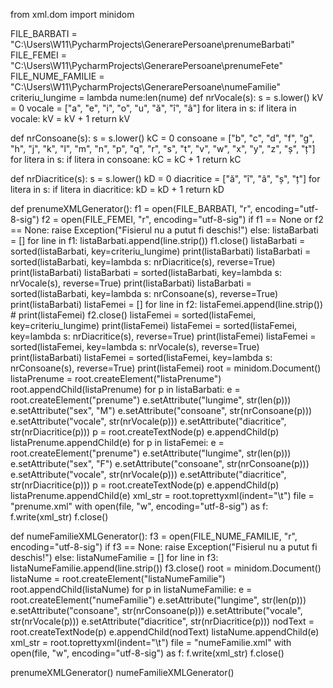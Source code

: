 from xml.dom import minidom

FILE_BARBATI = "C:\\Users\\W11\\PycharmProjects\\GenerarePersoane\\prenumeBarbati"
FILE_FEMEI = "C:\\Users\\W11\\PycharmProjects\\GenerarePersoane\\prenumeFete"
FILE_NUME_FAMILIE = "C:\\Users\\W11\\PycharmProjects\\GenerarePersoane\\numeFamilie"
criteriu_lungime = lambda nume:len(nume)
def nrVocale(s):
    s = s.lower()
    kV = 0
    vocale = ["a", "e", "i", "o", "u", "ă", "î", "â"]
    for litera in s:
        if litera in vocale:
            kV = kV + 1
    return kV

def nrConsoane(s):
    s = s.lower()
    kC = 0
    consoane = ["b", "c", "d", "f", "g", "h", "j", "k", "l", "m", "n",
                "p", "q", "r", "s", "t", "v", "w", "x", "y", "z", "ș", "ț"]
    for litera in s:
        if litera in consoane:
            kC = kC + 1
    return kC

def nrDiacritice(s):
    s = s.lower()
    kD = 0
    diacritice = ["ă", "î", "â", "ș", "ț"]
    for litera in s:
        if litera in diacritice:
            kD = kD + 1
    return kD

def prenumeXMLGenerator():
    f1 = open(FILE_BARBATI, "r", encoding="utf-8-sig")
    f2 = open(FILE_FEMEI, "r", encoding="utf-8-sig")
    if f1 == None or f2 == None:
        raise Exception("Fisierul nu a putut fi deschis!")
    else:
        listaBarbati = []
        for line in f1:
            listaBarbati.append(line.strip())
        f1.close()
        listaBarbati = sorted(listaBarbati, key=criteriu_lungime)
        print(listaBarbati)
        listaBarbati = sorted(listaBarbati, key=lambda s: nrDiacritice(s), reverse=True)
        print(listaBarbati)
        listaBarbati = sorted(listaBarbati, key=lambda s: nrVocale(s), reverse=True)
        print(listaBarbati)
        listaBarbati = sorted(listaBarbati, key=lambda s: nrConsoane(s), reverse=True)
        print(listaBarbati)
        listaFemei = []
        for line in f2:
            listaFemei.append(line.strip())
        # print(listaFemei)
        f2.close()
        listaFemei = sorted(listaFemei, key=criteriu_lungime)
        print(listaFemei)
        listaFemei = sorted(listaFemei, key=lambda s: nrDiacritice(s), reverse=True)
        print(listaFemei)
        listaFemei = sorted(listaFemei, key=lambda s: nrVocale(s), reverse=True)
        print(listaBarbati)
        listaFemei = sorted(listaFemei, key=lambda s: nrConsoane(s), reverse=True)
        print(listaFemei)
        root = minidom.Document()
        listaPrenume = root.createElement("listaPrenume")
        root.appendChild(listaPrenume)
        for p in listaBarbati:
            e = root.createElement("prenume")
            e.setAttribute("lungime", str(len(p)))
            e.setAttribute("sex", "M")
            e.setAttribute("consoane", str(nrConsoane(p)))
            e.setAttribute("vocale", str(nrVocale(p)))
            e.setAttribute("diacritice", str(nrDiacritice(p)))
            p = root.createTextNode(p)
            e.appendChild(p)
            listaPrenume.appendChild(e)
        for p in listaFemei:
            e = root.createElement("prenume")
            e.setAttribute("lungime", str(len(p)))
            e.setAttribute("sex", "F")
            e.setAttribute("consoane", str(nrConsoane(p)))
            e.setAttribute("vocale", str(nrVocale(p)))
            e.setAttribute("diacritice", str(nrDiacritice(p)))
            p = root.createTextNode(p)
            e.appendChild(p)
            listaPrenume.appendChild(e)
        xml_str = root.toprettyxml(indent="\t")
        file = "prenume.xml"
        with open(file, "w", encoding="utf-8-sig") as f:
            f.write(xml_str)
        f.close()

def numeFamilieXMLGenerator():
    f3 = open(FILE_NUME_FAMILIE, "r", encoding="utf-8-sig")
    if f3 == None:
        raise Exception("Fisierul nu a putut fi deschis!")
    else:
        listaNumeFamilie = []
        for line in f3:
            listaNumeFamilie.append(line.strip())
        f3.close()
        root = minidom.Document()
        listaNume = root.createElement("listaNumeFamilie")
        root.appendChild(listaNume)
        for p in listaNumeFamilie:
            e = root.createElement("numeFamilie")
            e.setAttribute("lungime", str(len(p)))
            e.setAttribute("consoane", str(nrConsoane(p)))
            e.setAttribute("vocale", str(nrVocale(p)))
            e.setAttribute("diacritice", str(nrDiacritice(p)))
            nodText = root.createTextNode(p)
            e.appendChild(nodText)
            listaNume.appendChild(e)
        xml_str = root.toprettyxml(indent="\t")
        file = "numeFamilie.xml"
        with open(file, "w", encoding="utf-8-sig") as f:
            f.write(xml_str)
        f.close()

prenumeXMLGenerator()
numeFamilieXMLGenerator()
